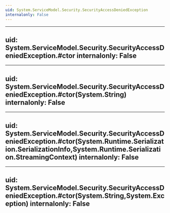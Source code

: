 ```yaml
---
uid: System.ServiceModel.Security.SecurityAccessDeniedException
internalonly: False
---
```


---
uid: System.ServiceModel.Security.SecurityAccessDeniedException.#ctor
internalonly: False
---

---
uid: System.ServiceModel.Security.SecurityAccessDeniedException.#ctor(System.String)
internalonly: False
---

---
uid: System.ServiceModel.Security.SecurityAccessDeniedException.#ctor(System.Runtime.Serialization.SerializationInfo,System.Runtime.Serialization.StreamingContext)
internalonly: False
---

---
uid: System.ServiceModel.Security.SecurityAccessDeniedException.#ctor(System.String,System.Exception)
internalonly: False
---
